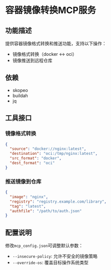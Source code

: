 # 容器镜像转换MCP服务

## 功能描述
提供容器镜像格式转换和推送功能，支持以下操作：
- 镜像格式转换（docker ↔ oci）
- 镜像推送到远程仓库

## 依赖
- skopeo
- buildah
- jq

## 工具接口

### 镜像格式转换
```json
{
  "source": "docker://nginx:latest",
  "destination": "oci:/tmp/nginx:latest",
  "src_format": "docker",
  "dest_format": "oci"
}
```

### 推送镜像到仓库
```json
{
  "image": "nginx",
  "registry": "registry.example.com/library",
  "tag": "latest",
  "authfile": "/path/to/auth.json"
}
```

## 配置说明
修改`mcp_config.json`可调整默认参数：
- `--insecure-policy`: 允许不安全的镜像策略
- `--override-os`: 覆盖目标操作系统类型
